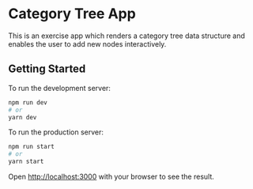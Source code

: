 # Category Tree App

This is an exercise app which renders a category tree data structure and enables the user to add new nodes interactively.

## Getting Started

To run the development server:

```bash
npm run dev
# or
yarn dev
```

To run the production server:
```bash
npm run start
# or
yarn start
```

Open [http://localhost:3000](http://localhost:3000) with your browser to see the result.
